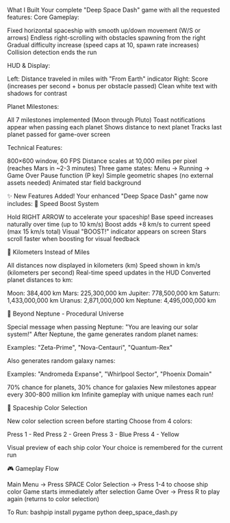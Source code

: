 What I Built
Your complete "Deep Space Dash" game with all the requested features:
Core Gameplay:

Fixed horizontal spaceship with smooth up/down movement (W/S or arrows)
Endless right-scrolling with obstacles spawning from the right
Gradual difficulty increase (speed caps at 10, spawn rate increases)
Collision detection ends the run

HUD & Display:

Left: Distance traveled in miles with "From Earth" indicator
Right: Score (increases per second + bonus per obstacle passed)
Clean white text with shadows for contrast

Planet Milestones:

All 7 milestones implemented (Moon through Pluto)
Toast notifications appear when passing each planet
Shows distance to next planet
Tracks last planet passed for game-over screen

Technical Features:

800×600 window, 60 FPS
Distance scales at 10,000 miles per pixel (reaches Mars in ~2-3 minutes)
Three game states: Menu → Running → Game Over
Pause function (P key)
Simple geometric shapes (no external assets needed)
Animated star field background

✨ New Features Added!
Your enhanced "Deep Space Dash" game now includes:
🚀 Speed Boost System

Hold RIGHT ARROW to accelerate your spaceship!
Base speed increases naturally over time (up to 10 km/s)
Boost adds +8 km/s to current speed (max 15 km/s total)
Visual "BOOST!" indicator appears on screen
Stars scroll faster when boosting for visual feedback

📏 Kilometers Instead of Miles

All distances now displayed in kilometers (km)
Speed shown in km/s (kilometers per second)
Real-time speed updates in the HUD
Converted planet distances to km:

Moon: 384,400 km
Mars: 225,300,000 km
Jupiter: 778,500,000 km
Saturn: 1,433,000,000 km
Uranus: 2,871,000,000 km
Neptune: 4,495,000,000 km



🌌 Beyond Neptune - Procedural Universe

Special message when passing Neptune: "You are leaving our solar system!"
After Neptune, the game generates random planet names:

Examples: "Zeta-Prime", "Nova-Centauri", "Quantum-Rex"


Also generates random galaxy names:

Examples: "Andromeda Expanse", "Whirlpool Sector", "Phoenix Domain"


70% chance for planets, 30% chance for galaxies
New milestones appear every 300-800 million km
Infinite gameplay with unique names each run!

🎨 Spaceship Color Selection

New color selection screen before starting
Choose from 4 colors:

Press 1 - Red
Press 2 - Green
Press 3 - Blue
Press 4 - Yellow


Visual preview of each ship color
Your choice is remembered for the current run

🎮 Gameplay Flow

Main Menu → Press SPACE
Color Selection → Press 1-4 to choose ship color
Game starts immediately after selection
Game Over → Press R to play again (returns to color selection)



To Run:
bashpip install pygame
python deep_space_dash.py